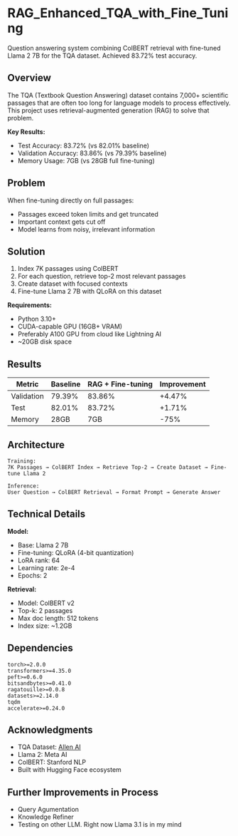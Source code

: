 # RAG_Enhanced_TQA_with_Fine_Tuning

Question answering system combining ColBERT retrieval with fine-tuned Llama 2 7B for the TQA dataset. Achieved 83.72% test accuracy.

## Overview

The TQA (Textbook Question Answering) dataset contains 7,000+ scientific passages that are often too long for language models to process effectively. This project uses retrieval-augmented generation (RAG) to solve that problem.

**Key Results:**
- Test Accuracy: 83.72% (vs 82.01% baseline)
- Validation Accuracy: 83.86% (vs 79.39% baseline)
- Memory Usage: 7GB (vs 28GB full fine-tuning)

## Problem

When fine-tuning directly on full passages:
- Passages exceed token limits and get truncated
- Important context gets cut off
- Model learns from noisy, irrelevant information

## Solution

1. Index 7K passages using ColBERT
2. For each question, retrieve top-2 most relevant passages
3. Create dataset with focused contexts
4. Fine-tune Llama 2 7B with QLoRA on this dataset


**Requirements:**
- Python 3.10+
- CUDA-capable GPU (16GB+ VRAM)
- Preferably A100 GPU from cloud like Lightning AI
- ~20GB disk space


## Results

| Metric | Baseline | RAG + Fine-tuning | Improvement |
|--------|----------|-------------------|-------------|
| Validation | 79.39% | 83.86% | +4.47% |
| Test | 82.01% | 83.72% | +1.71% |
| Memory | 28GB | 7GB | -75% |

## Architecture
```
Training:
7K Passages → ColBERT Index → Retrieve Top-2 → Create Dataset → Fine-tune Llama 2

Inference:
User Question → ColBERT Retrieval → Format Prompt → Generate Answer
```

## Technical Details

**Model:**
- Base: Llama 2 7B
- Fine-tuning: QLoRA (4-bit quantization)
- LoRA rank: 64
- Learning rate: 2e-4
- Epochs: 2

**Retrieval:**
- Model: ColBERT v2
- Top-k: 2 passages
- Max doc length: 512 tokens
- Index size: ~1.2GB


## Dependencies
```
torch>=2.0.0
transformers>=4.35.0
peft>=0.6.0
bitsandbytes>=0.41.0
ragatouille>=0.0.8
datasets>=2.14.0
tqdm
accelerate>=0.24.0
```

## Acknowledgments

- TQA Dataset: [Allen AI]([https://allenai.org/](https://prior.allenai.org/projects/tqa))
- Llama 2: Meta AI
- ColBERT: Stanford NLP
- Built with Hugging Face ecosystem

## Further Improvements in Process
- Query Agumentation
- Knowledge Refiner
- Testing on other LLM. Right now Llama 3.1 is in my mind

